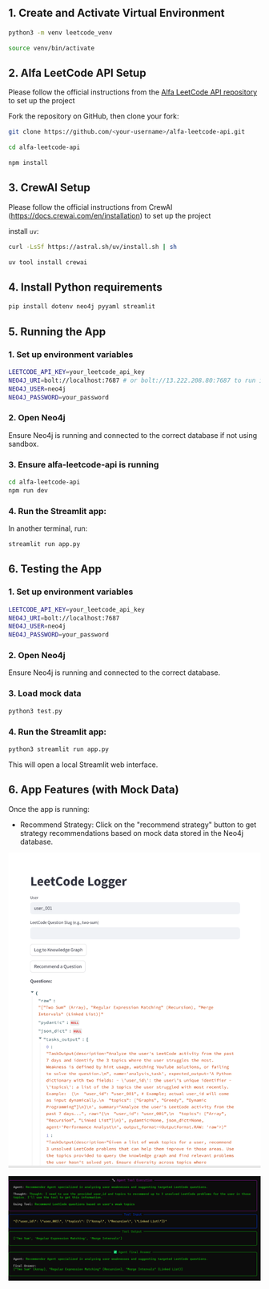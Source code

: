 ## 1. Create and Activate Virtual Environment
```bash
python3 -m venv leetcode_venv
```

```bash
source venv/bin/activate
```

## 2. Alfa LeetCode API Setup

Please follow the official instructions from the [Alfa LeetCode API repository](https://github.com/alfaarghya/alfa-leetcode-api) to set up the project

Fork the repository on GitHub, then clone your fork:

```bash
git clone https://github.com/<your-username>/alfa-leetcode-api.git
```

```bash
cd alfa-leetcode-api
```

```bash
npm install
```

## 3. CrewAI Setup

Please follow the official instructions from CrewAI (https://docs.crewai.com/en/installation) to set up the project

install `uv`:

```bash
curl -LsSf https://astral.sh/uv/install.sh | sh
```

```bash
uv tool install crewai
```

## 4. Install Python requirements
```bash
pip install dotenv neo4j pyyaml streamlit
```

## 5. Running the App

### 1. Set up environment variables
```bash
LEETCODE_API_KEY=your_leetcode_api_key
NEO4J_URI=bolt://localhost:7687 # or bolt://13.222.208.80:7687 to run in sandbox
NEO4J_USER=neo4j
NEO4J_PASSWORD=your_password
```

### 2. Open Neo4j
Ensure Neo4j is running and connected to the correct database if not using sandbox.

### 3. Ensure alfa-leetcode-api is running
```bash
cd alfa-leetcode-api
npm run dev
```

### 4. Run the Streamlit app:
In another terminal, run:
```bash
streamlit run app.py
```

## 6. Testing the App 

### 1. Set up environment variables
```bash
LEETCODE_API_KEY=your_leetcode_api_key
NEO4J_URI=bolt://localhost:7687
NEO4J_USER=neo4j
NEO4J_PASSWORD=your_password
```

### 2. Open Neo4j
Ensure Neo4j is running and connected to the correct database.

### 3. Load mock data
```bash
python3 test.py
```

### 4. Run the Streamlit app:
```bash
python3 streamlit run app.py
```

This will open a local Streamlit web interface.

## 6. App Features (with Mock Data)
Once the app is running:
- Recommend Strategy: Click on the "recommend strategy" button to get strategy recommendations based on mock data stored in the Neo4j database.

![Web Interface](images/leetcrew-streamlit.png)

![Recommendation Agent](images/crew-stream.png)


